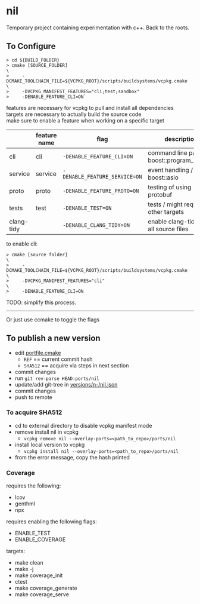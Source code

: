 # nil

Temporary project containing experimentation with c++. Back to the roots.

## To Configure

```
> cd ${BUILD_FOLDER}
> cmake [SOURCE_FOLDER]                                                      \
>     -DCMAKE_TOOLCHAIN_FILE=${VCPKG_ROOT}/scripts/buildsystems/vcpkg.cmake  \
>     -DVCPKG_MANIFEST_FEATURES="cli;test;sandbox"
>     -DENABLE_FEATURE_CLI=ON`
```

features are necessary for vcpkg to pull and install all dependencies   <br/>
targets are necessary to actually build the source code                 <br/>
make sure to enable a feature when working on a specific target

|            | feature name | flag                          | description                                   |
| ---------- | ------------ | ----------------------------- | --------------------------------------------- |
| cli        | cli          | `-DENABLE_FEATURE_CLI=ON`     | command line parser / boost::program_options  |
| service    | service      | `-DENABLE_FEATURE_SERVICE=ON` | event handling / boost::asio                  |
| proto      | proto        | `-DENABLE_FEATURE_PROTO=ON`   | testing of using protobuf                     |
| tests      | test         | `-DENABLE_TEST=ON`            | tests / might require other targets           |
| clang-tidy |              | `-DENABLE_CLANG_TIDY=ON`      | enable clang-tidy for all source files        |

to enable cli:

```
> cmake [source folder]                                                      \
>     -DCMAKE_TOOLCHAIN_FILE=${VCPKG_ROOT}/scripts/buildsystems/vcpkg.cmake  \
>     -DVCPKG_MANIFEST_FEATURES="cli"                                        \
>     -DENABLE_FEATURE_CLI=ON
```

TODO: simplify this process.

---

Or just use ccmake to toggle the flags

## To publish a new version

- edit [portfile.cmake](ports/nil/portfile.cmake)
    - `REF` == current commit hash
    - `SHA512` == acquire via steps in next section
- commit changes
- run `git rev-parse HEAD:ports/nil`
- update/add git-tree in [versions/n-/nil.json](versions/n-/nil.json)
- commit changes
- push to remote

### To acquire SHA512

- cd to external directory to disable vcpkg manifest mode
- remove install nil in vcpkg
    - `vcpkg remove nil --overlay-ports=<path_to_repo>/ports/nil`
- install local version to vcpkg
    - `vcpkg install nil --overlay-ports=<path_to_repo>/ports/nil`
- from the error message, copy the hash printed

### Coverage

requires the following:
- lcov
- genthml
- npx

requires enabling the following flags:
- ENABLE_TEST
- ENABLE_COVERAGE

targets:
- make clean
- make -j
- make coverage_init
- ctest
- make coverage_generate
- make coverage_serve